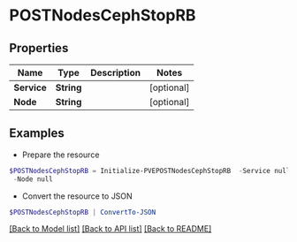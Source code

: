 # POSTNodesCephStopRB
## Properties

Name | Type | Description | Notes
------------ | ------------- | ------------- | -------------
**Service** | **String** |  | [optional] 
**Node** | **String** |  | [optional] 

## Examples

- Prepare the resource
```powershell
$POSTNodesCephStopRB = Initialize-PVEPOSTNodesCephStopRB  -Service null `
 -Node null
```

- Convert the resource to JSON
```powershell
$POSTNodesCephStopRB | ConvertTo-JSON
```

[[Back to Model list]](../README.md#documentation-for-models) [[Back to API list]](../README.md#documentation-for-api-endpoints) [[Back to README]](../README.md)

